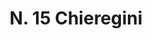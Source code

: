 ---
title: "N. 15 Chieregini"
permalink: "/edition/plant015/"
plant-name: "N. 15"
plant-number: "015"
plant-xml: "/assets/xml/plant015.xml"
plant-img1: "/assets/img/plant015_verso.jpg"
plant-img2: "/assets/img/plant015.jpg"
plant-title: "N. 15 Chieregini"
plant-taxon-link: "http://www.worldfloraonline.org/taxon/wfo-0000587875"
plant-taxon-content: "[Cardiospermum Halicacabum L.]"
layout: single-xml
---